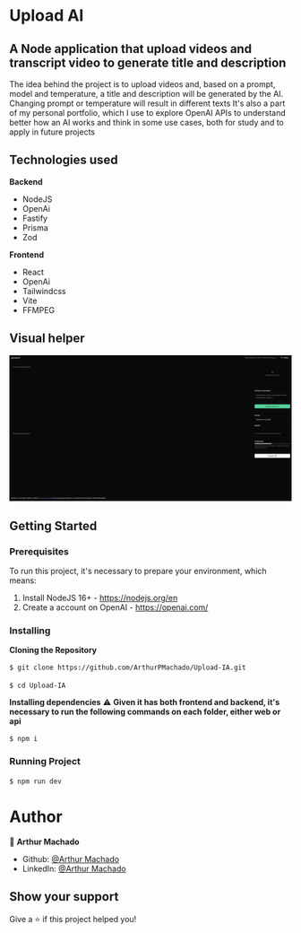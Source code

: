 # Upload AI

## A Node application that upload videos and transcript video to generate title and description

The idea behind the project is to upload videos and, based on a prompt, model and temperature, a title and description will be generated by the AI. Changing prompt or temperature will result in different texts
It's also a part of my personal portfolio, which I use to explore OpenAI APIs to understand better how an AI works and think in some use cases, both for study and to apply in future projects

## Technologies used
**Backend**

* NodeJS
* OpenAi
* Fastify
* Prisma
* Zod

**Frontend**

* React
* OpenAi
* Tailwindcss
* Vite
* FFMPEG

## Visual helper

<img title="Upload AI front" alt="Upload AI front" src="./uploadAi.png">

## Getting Started
### Prerequisites

To run this project, it's necessary to prepare your environment, which means:

1. Install NodeJS 16+ - https://nodejs.org/en
2. Create a account on OpenAI - https://openai.com/

### Installing
**Cloning the Repository**
```
$ git clone https://github.com/ArthurPMachado/Upload-IA.git

$ cd Upload-IA
```
**Installing dependencies**
⚠️ **Given it has both frontend and backend, it's necessary to run the following commands on each folder, either web or api**

```
$ npm i
```

### Running Project

```
$ npm run dev
```

# Author

👤 **Arthur Machado**

- Github: [@Arthur Machado](https://github.com/ArthurPMachado)
- LinkedIn: [@Arthur Machado](https://linkedin.com/in/arthurpmachado)

## Show your support

Give a ⭐️ if this project helped you!
